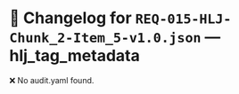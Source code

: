 # 📝 Changelog for `REQ-015-HLJ-Chunk_2-Item_5-v1.0.json` — **hlj_tag_metadata**

❌ No audit.yaml found.
